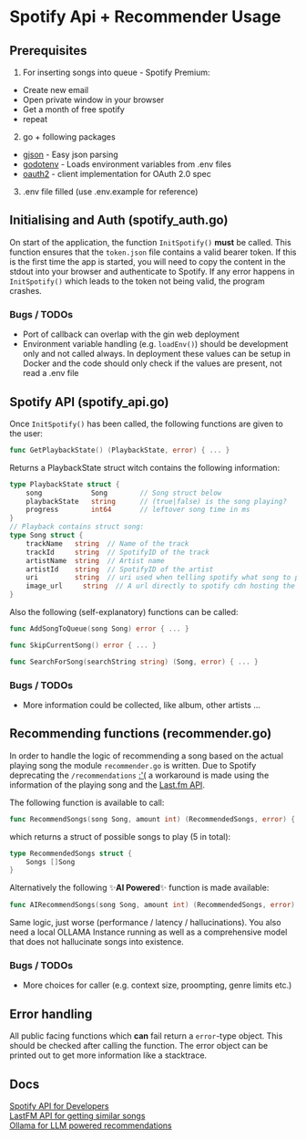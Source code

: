 # Spotify Api + Recommender Usage

## Prerequisites

1. For inserting songs into queue - Spotify Premium:
- Create new email
- Open private window in your browser
- Get a month of free spotify
- repeat
2. go + following packages
- [gjson](https://github.com/tidwall/gjson) - Easy json parsing
- [godotenv](https://github.com/joho/godotenv) - Loads environment variables from .env files
- [oauth2](https://golang.org/x/oauth2) - client implementation for OAuth 2.0 spec
3. .env file filled (use .env.example for reference)

## Initialising and Auth (spotify_auth.go)

On start of the application, the function `InitSpotify()` **must** be called. This function ensures that the `token.json` file contains a valid bearer token. If this is the first time the app is started, you will need to copy the content in the stdout into your browser and authenticate to Spotify. If any error happens in `InitSpotify()` which leads to the token not being valid, the program crashes.

### Bugs / TODOs
  - Port of callback can overlap with the gin web deployment
  - Environment variable handling (e.g. `loadEnv()`) should be development only and not called always. In deployment these values can be setup in Docker and the code should only check if the values are present, not read a .env file

## Spotify API (spotify_api.go)

Once `InitSpotify()` has been called, the following functions are given to the user:

```go
func GetPlaybackState() (PlaybackState, error) { ... }
```
Returns a PlaybackState struct witch contains the following information:
```go
type PlaybackState struct {
	song            Song		// Song struct below
	playbackState   string		// (true|false) is the song playing?
	progress        int64		// leftover song time in ms
}
// Playback contains struct song:
type Song struct {
	trackName   string	// Name of the track
	trackId     string	// SpotifyID of the track
	artistName  string	// Artist name
	artistId    string	// SpotifyID of the artist
	uri         string	// uri used when telling spotify what song to play
	image_url	  string  // A url directly to spotify cdn hosting the image of the songs album
}
```
Also the following (self-explanatory) functions can be called:
```go
func AddSongToQueue(song Song) error { ... }
```
```go
func SkipCurrentSong() error { ... }
```
```go
func SearchForSong(searchString string) (Song, error) { ... }
```

### Bugs / TODOs
- More information could be collected, like album, other artists ...

## Recommending functions (recommender.go)

In order to handle the logic of recommending a song based on the actual playing song the module `recommender.go` is written. Due to Spotify deprecating the `/recommendations` [:'(](https://developer.spotify.com/documentation/web-api/reference/get-recommendations) a workaround is made using the information of the playing song and the [Last.fm API](https://www.last.fm/api).

The following function is available to call:

```go
func RecommendSongs(song Song, amount int) (RecommendedSongs, error) { ... }
```

which returns a struct of possible songs to play (5 in total):

```go
type RecommendedSongs struct {
	Songs []Song
}
```
Alternatively the following ✨**AI Powered**✨ function is made available:

```go
func AIRecommendSongs(song Song, amount int) (RecommendedSongs, error) { ... }
```

Same logic, just worse (performance / latency / hallucinations). You also need a local OLLAMA Instance running as well as a comprehensive model that does not hallucinate songs into existence.

### Bugs / TODOs
- More choices for caller (e.g. context size, proompting, genre limits etc.)

## Error handling

All public facing functions which **can** fail return a `error`-type object. This should be checked after calling the function. The error object can be printed out to get more information like a stacktrace.

## Docs

[Spotify API for Developers](https://developer.spotify.com)\
[LastFM API for getting similar songs](https://www.last.fm/api/show/track.getSimilar)\
[Ollama for LLM powered recommendations](https://ollama.com)
